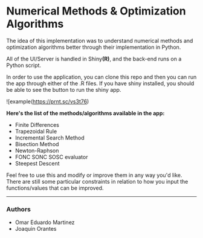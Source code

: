 # Numerical Methods &amp; Optimization Algorithms

The idea of this implementation was to understand numerical methods and optimization algorithms better through their implementation in Python. 

All of the UI/Server is handled in Shiny<b>(R)</b>, and the back-end runs on a Python script. 

In order to use the application, you can clone this repo and then you can run the app through either of the .R files. If you have shiny installed, you should be able to see the button to run the shiny app. 

![example(https://prnt.sc/vs3t76)


<b>Here's the list of the methods/algorithms available in the app:</b>

<ul>
  <li>Finite Differences</li>
  <li>Trapezoidal Rule</li>
  <li>Incremental Search Method</li>
  <li>Bisection Method</li>
  <li>Newton-Raphson</li>
  <li>FONC SONC SOSC evaluator</li>
  <li>Steepest Descent</li> 
</ul>

Feel free to use this and modify or improve them in any way you'd like. There are still some particular constraints in relation to how you input the functions/values that can be improved.

---
### Authors
* Omar Eduardo Martinez
* Joaquin Orantes
